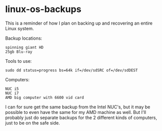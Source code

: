 # linux-os-backups

This is a reminder of how I plan on backing up and recovering an entire Linux system.

Backup locations:
```
spinning giant HD
25gb Blu-ray
```

Tools to use:
```
sudo dd status=progress bs=64k if=/dev/sdSRC of=/dev/sdDEST
```

Computers:
```
NUC i5
NUC i7
AMD big computer with 6600 vid card
```

I can for sure get the same backup from the Intel NUC's, but it may be possible to even have the same for my AMD machine as well.  But I'll probably just do separate backups for the 2 different kinds of computers, just to be on the safe side.




